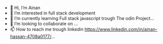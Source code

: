 - 👋 Hi, I’m Ainan
- 👀 I’m interested in full stack development
- 🌱 I’m currently learning Full stack javascript trough The odin Project...
- 💞️ I’m looking to collaborate on ...
- 📫 How to reach me trough linkedin https://www.linkedin.com/in/ainan-hassan-4708a0177/...

<!---
Ainan-code/Ainan-code is a ✨ special ✨ repository because its `README.md` (this file) appears on your GitHub profile.
You can click the Preview link to take a look at your changes.
--->
